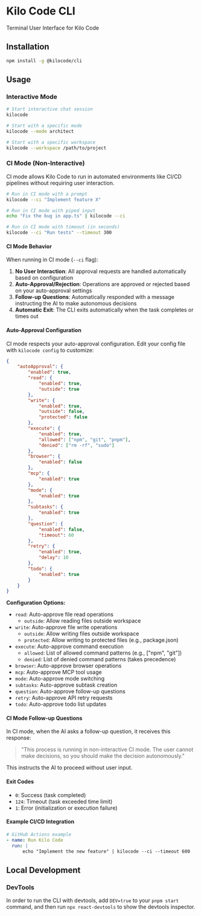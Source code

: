 # Kilo Code CLI

Terminal User Interface for Kilo Code

## Installation

```bash
npm install -g @kilocode/cli
```

## Usage

### Interactive Mode

```bash
# Start interactive chat session
kilocode

# Start with a specific mode
kilocode --mode architect

# Start with a specific workspace
kilocode --workspace /path/to/project
```

### CI Mode (Non-Interactive)

CI mode allows Kilo Code to run in automated environments like CI/CD pipelines without requiring user interaction.

```bash
# Run in CI mode with a prompt
kilocode --ci "Implement feature X"

# Run in CI mode with piped input
echo "Fix the bug in app.ts" | kilocode --ci

# Run in CI mode with timeout (in seconds)
kilocode --ci "Run tests" --timeout 300
```

#### CI Mode Behavior

When running in CI mode (`--ci` flag):

1. **No User Interaction**: All approval requests are handled automatically based on configuration
2. **Auto-Approval/Rejection**: Operations are approved or rejected based on your auto-approval settings
3. **Follow-up Questions**: Automatically responded with a message instructing the AI to make autonomous decisions
4. **Automatic Exit**: The CLI exits automatically when the task completes or times out

#### Auto-Approval Configuration

CI mode respects your auto-approval configuration. Edit your config file with `kilocode config` to customize:

```json
{
	"autoApproval": {
		"enabled": true,
		"read": {
			"enabled": true,
			"outside": true
		},
		"write": {
			"enabled": true,
			"outside": false,
			"protected": false
		},
		"execute": {
			"enabled": true,
			"allowed": ["npm", "git", "pnpm"],
			"denied": ["rm -rf", "sudo"]
		},
		"browser": {
			"enabled": false
		},
		"mcp": {
			"enabled": true
		},
		"mode": {
			"enabled": true
		},
		"subtasks": {
			"enabled": true
		},
		"question": {
			"enabled": false,
			"timeout": 60
		},
		"retry": {
			"enabled": true,
			"delay": 10
		},
		"todo": {
			"enabled": true
		}
	}
}
```

**Configuration Options:**

- `read`: Auto-approve file read operations
    - `outside`: Allow reading files outside workspace
- `write`: Auto-approve file write operations
    - `outside`: Allow writing files outside workspace
    - `protected`: Allow writing to protected files (e.g., package.json)
- `execute`: Auto-approve command execution
    - `allowed`: List of allowed command patterns (e.g., ["npm", "git"])
    - `denied`: List of denied command patterns (takes precedence)
- `browser`: Auto-approve browser operations
- `mcp`: Auto-approve MCP tool usage
- `mode`: Auto-approve mode switching
- `subtasks`: Auto-approve subtask creation
- `question`: Auto-approve follow-up questions
- `retry`: Auto-approve API retry requests
- `todo`: Auto-approve todo list updates

#### CI Mode Follow-up Questions

In CI mode, when the AI asks a follow-up question, it receives this response:

> "This process is running in non-interactive CI mode. The user cannot make decisions, so you should make the decision autonomously."

This instructs the AI to proceed without user input.

#### Exit Codes

- `0`: Success (task completed)
- `124`: Timeout (task exceeded time limit)
- `1`: Error (initialization or execution failure)

#### Example CI/CD Integration

```yaml
# GitHub Actions example
- name: Run Kilo Code
  run: |
      echo "Implement the new feature" | kilocode --ci --timeout 600
```

## Local Development

### DevTools

In order to run the CLI with devtools, add `DEV=true` to your `pnpm start` command, and then run `npx react-devtools` to show the devtools inspector.
